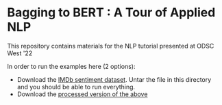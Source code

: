 # Bagging to BERT : A Tour of Applied NLP
This repository contains materials for the NLP tutorial presented at ODSC West '22

In order to run the examples here (2 options):
* Download the [IMDb sentiment dataset](https://ai.stanford.edu/~amaas/data/sentiment/).  Untar the file in this directory and you should be able to run everything.
* Download the [processed version of the above](https://drive.google.com/file/d/1oN_fO91IBkDHD_u6WXiUCvhhyNexQDJq/view?usp=sharinghttps://drive.google.com/file/d/1oN_fO91IBkDHD_u6WXiUCvhhyNexQDJq/view?usp=sharing)


